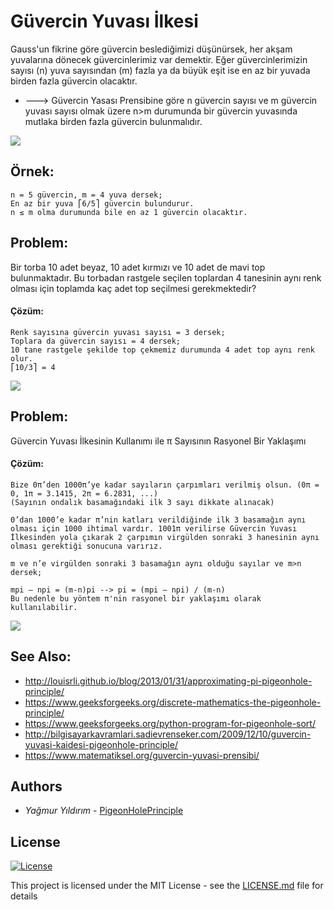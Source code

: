 # Güvercin Yuvası İlkesi

Gauss'un fikrine göre güvercin beslediğimizi düşünürsek, her akşam yuvalarına dönecek güvercinlerimiz var demektir. Eğer güvercinlerimizin sayısı (n) yuva sayısından (m) fazla ya da büyük eşit ise en az bir yuvada birden fazla güvercin olacaktır.

* ---> Güvercin Yasası Prensibine göre n güvercin sayısı ve m güvercin yuvası sayısı olmak üzere n>m durumunda bir güvercin yuvasında mutlaka birden fazla güvercin bulunmalıdır.

![](https://raw.githubusercontent.com/yildirimyy/pigeonhole-principle/master/screen/pigeon.jpg) 

## Örnek:

```
n = 5 güvercin, m = 4 yuva dersek;
En az bir yuva ⎡6/5⎤ güvercin bulundurur.
n ≤ m olma durumunda bile en az 1 güvercin olacaktır.

```

## Problem:
Bir torba 10 adet beyaz, 10 adet kırmızı ve 10 adet de mavi top bulunmaktadır. Bu torbadan rastgele seçilen toplardan 4 tanesinin aynı renk olması için toplamda kaç adet top seçilmesi gerekmektedir?

#### Çözüm:
```
Renk sayısına güvercin yuvası sayısı = 3 dersek;
Toplara da güvercin sayısı = 4 dersek;
10 tane rastgele şekilde top çekmemiz durumunda 4 adet top aynı renk olur.
⎡10/3⎤ = 4
```

![](https://raw.githubusercontent.com/yildirimyy/pigeonhole-principle/master/screen/ball_screen.png) 

## Problem:
Güvercin Yuvası İlkesinin Kullanımı ile π Sayısının Rasyonel Bir Yaklaşımı

#### Çözüm:
```
Bize 0π’den 1000π’ye kadar sayıların çarpımları verilmiş olsun. (0π = 0, 1π = 3.1415, 2π = 6.2831, ...) 
(Sayının ondalık basamağındaki ilk 3 sayı dikkate alınacak)

0’dan 1000’e kadar π’nin katları verildiğinde ilk 3 basamağın aynı olması için 1000 ihtimal vardır. 1001π verilirse Güvercin Yuvası İlkesinden yola çıkarak 2 çarpımın virgülden sonraki 3 hanesinin aynı olması gerektiği sonucuna varırız. 

m ve n’e virgülden sonraki 3 basamağın aynı olduğu sayılar ve m>n dersek;

mpi – npi = (m-n)pi --> pi = (mpi – npi) / (m-n)
Bu nedenle bu yöntem π'nin rasyonel bir yaklaşımı olarak kullanılabilir.
```

![](https://raw.githubusercontent.com/yildirimyy/pigeonhole-principle/master/screen/pi_screen.png) 


## See Also:
* http://louisrli.github.io/blog/2013/01/31/approximating-pi-pigeonhole-principle/
* https://www.geeksforgeeks.org/discrete-mathematics-the-pigeonhole-principle/
* https://www.geeksforgeeks.org/python-program-for-pigeonhole-sort/
* http://bilgisayarkavramlari.sadievrenseker.com/2009/12/10/guvercin-yuvasi-kaidesi-pigeonhole-principle/
* https://www.matematiksel.org/guvercin-yuvasi-prensibi/

## Authors

* *Yağmur Yıldırım* - [PigeonHolePrinciple](https://github.com/yildirimyy/pigeonhole-principle)


## License

[![License](http://img.shields.io/:license-mit-blue.svg?style=flat-square)](http://badges.mit-license.org)

This project is licensed under the MIT License - see the [LICENSE.md](LICENSE.md) file for details
